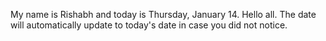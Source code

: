 My name is Rishabh and today is Thursday, January 14. Hello all. The date will automatically update to today's date in case you did not notice.
